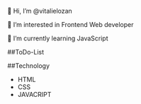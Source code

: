 👋 Hi, I’m @vitalielozan

👀 I’m interested in Frontend Web developer

🌱 I’m currently learning JavaScript

##ToDo-List

##Technology

- HTML
- CSS
- JAVACRIPT
